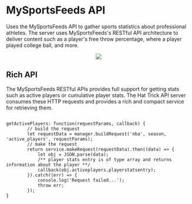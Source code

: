 <h1>MySportsFeeds API</h1>
Uses the MySportsFeeds API to gather sports statistics about professional athletes. The server uses MySportsFeeds's RESTful API architecture to deliver content such as a player's free throw percentage, where a player played college ball, and more.
<p align="center">
  <img / src="https://pbs.twimg.com/profile_images/779390458892001280/aFHAsc24_400x400.jpg">
</p>
<h2>Rich API</h2>
<p>The MySportsFeeds RESTful APIs provides full support for getting stats such as active players or cumulative player stats. The Hat Trick API server consumes these HTTP requests and provides a rich and compact service for retrieving them. </p>
<pre>
<code>    
getActivePlayers: function(requestParams, callback) {
        // build the request
        let requestData = manager.buildRequest('nba', season, 'active_players', requestParams);
        // make the request
        return service.makeRequest(requestData).then((data) => {
            let obj = JSON.parse(data);
            /** player stats entry is of type array and returns information about the player **/
            callback(obj.activeplayers.playerstatsentry);
        }).catch((err) => {
            console.log('Request failed...');
            throw err;
        });
}
</code></pre>
